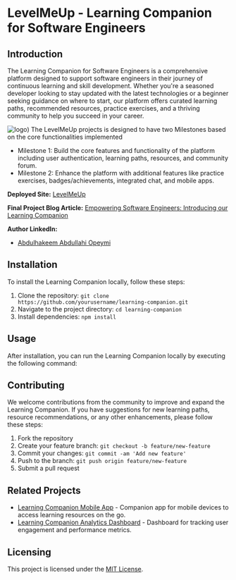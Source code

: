 # LevelMeUp - Learning Companion for Software Engineers

## Introduction
The Learning Companion for Software Engineers is a comprehensive platform designed to support software engineers in their journey of continuous learning and skill development. Whether you're a seasoned developer looking to stay updated with the latest technologies or a beginner seeking guidance on where to start, our platform offers curated learning paths, recommended resources, practice exercises, and a thriving community to help you succeed in your career.

![logo](https://drive.google.com/uc?export=view&id=YourFileID))
The LevelMeUp projects is designed to have two Milestones based on the core functionalities implemented 
* Milestone 1: Build the core features and functionality of the platform including user authentication, learning paths, resources, and community forum.
* Milestone 2: Enhance the platform with additional features like practice exercises, badges/achievements, integrated chat, and mobile apps.

**Deployed Site:** [LevelMeUp](https://levelme-up.onrender.com/)

**Final Project Blog Article:** [Empowering Software Engineers: Introducing our Learning Companion](https://www.learningcompanion.com/blog/final-project-article)

**Author LinkedIn:**
- [Abdulhakeem Abdullahi Opeymi]()


## Installation
To install the Learning Companion locally, follow these steps:
1. Clone the repository: `git clone https://github.com/yourusername/learning-companion.git`
2. Navigate to the project directory: `cd learning-companion`
3. Install dependencies: `npm install`

## Usage
After installation, you can run the Learning Companion locally by executing the following command:

## Contributing
We welcome contributions from the community to improve and expand the Learning Companion. If you have suggestions for new learning paths, resource recommendations, or any other enhancements, please follow these steps:
1. Fork the repository
2. Create your feature branch: `git checkout -b feature/new-feature`
3. Commit your changes: `git commit -am 'Add new feature'`
4. Push to the branch: `git push origin feature/new-feature`
5. Submit a pull request

## Related Projects
- [Learning Companion Mobile App](https://github.com/yourusername/learning-companion-app) - Companion app for mobile devices to access learning resources on the go.
- [Learning Companion Analytics Dashboard](https://github.com/yourusername/learning-companion-analytics) - Dashboard for tracking user engagement and performance metrics.

## Licensing
This project is licensed under the [MIT License](LICENSE).
